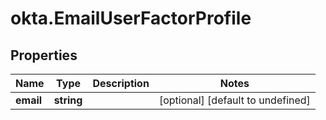 # okta.EmailUserFactorProfile

## Properties

Name | Type | Description | Notes
------------ | ------------- | ------------- | -------------
**email** | **string** |  | [optional] [default to undefined]

